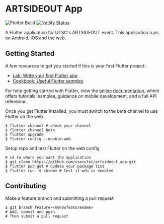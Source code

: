 # ARTSIDEOUT App 
![Flutter Build](https://github.com/csecutsc/artsideout_app/workflows/Flutter%20Build/badge.svg)
[![Netlify Status](https://api.netlify.com/api/v1/badges/49b23581-38a9-4b76-bb93-66740da6bf16/deploy-status)](https://app.netlify.com/sites/pedantic-shannon-28fa33/deploys)
  
A Flutter application for UTSC's ARTSIDEOUT event. This application runs on Android, iOS and the web.

## Getting Started
A few resources to get you started if this is your first Flutter project:
-  [Lab: Write your first Flutter app](https://flutter.dev/docs/get-started/codelab)
-  [Cookbook: Useful Flutter samples](https://flutter.dev/docs/cookbook)

For help getting started with Flutter, view the [online documentation](https://flutter.dev/docs), which offers tutorials, samples, guidance on mobile development, and a full API reference.

Once you get Flutter installed, you must switch to the beta channel to use Flutter on the web
```
$ flutter channel # check your channel
$ flutter channel beta
$ flutter upgrade
$ flutter config --enable-web
```
Setup repo and test Flutter on the web config
```
# cd to where you want the application
$ git clone https://github.com/csecutsc/artsideout_app.git
$ flutter pub get # update your package list
$ flutter run -d chrome # test if web is enabled
```
## Contributing 
Make a feature branch and submitting a pull request
```
$ git branch feature-<mynewfeaturename>
# Add, commit and push
# Then submit a pull request
```
